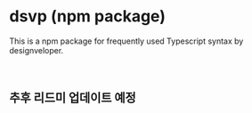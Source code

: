 # dsvp (npm package)

This is a npm package for frequently used Typescript syntax by designveloper.

&nbsp;
&nbsp;

## 추후 리드미 업데이트 예정
